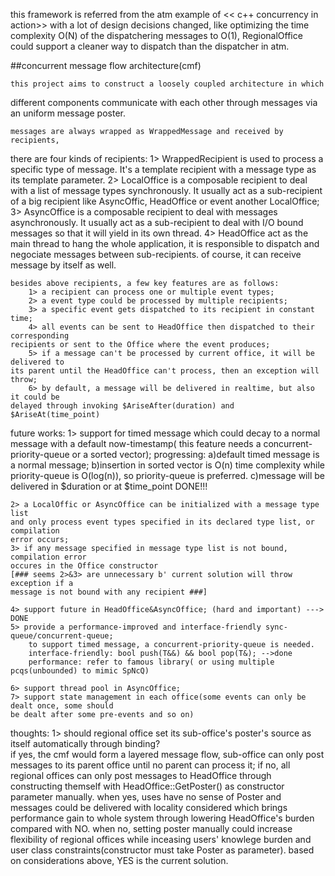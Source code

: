  this framework is referred from the atm example of << c++ concurrency in action>>
 with a lot of design decisions changed, like optimizing the time complexity O(N) 
 of the dispatchering messages to O(1), RegionalOffice could support a cleaner
 way to dispatch than the dispatcher in atm.

##concurrent message flow architecture(cmf)

	this project aims to construct a loosely coupled architecture in which 
different components communicate with each other through messages via 
an uniform message poster.

	messages are always wrapped as WrappedMessage and received by recipients, 
there are four kinds of recipients:
		1> WrappedRecipient is used to process a specific type of message. 
	It's a template recipient with a message type as its template parameter.
		2> LocalOffice is a composable recipient to deal with a list of message 
	types synchronously. It usually act as a sub-recipient of a big recipient 
	like AsyncOffic, HeadOffice or event another LocalOffice;
		3> AsyncOffice is a composable recipient to deal with messages
	asynchronously. It usually act as a sub-recipient to deal with I/O 
	bound messages so that it will yield in its own thread. 
		4> HeadOffice act as the main thread to hang the whole application,
	it is responsible to dispatch and negociate messages between sub-recipients.
	of course, it can receive message by itself as well.

	besides above recipients, a few key features are as follows:
		1> a recipient can process one or multiple event types;
		2> a event type could be processed by multiple recipients;
		3> a specific event gets dispatched to its recipient in constant time;
		4> all events can be sent to HeadOffice then dispatched to their corresponding 
	recipients or sent to the Office where the event produces;
		5> if a message can't be processed by current office, it will be delivered to 
	its parent until the HeadOffice can't process, then an exception will throw;
		6> by default, a message will be delivered in realtime, but also it could be 
	delayed through invoking $AriseAfter(duration) and $AriseAt(time_point)

future works:
	1> support for timed message which could decay to a normal message with a default 
	now-timestamp( this feature needs a concurrent-priority-queue or a sorted vector);
		progressing:
			a)default timed message is a normal message;
			b)insertion in sorted vector is O(n) time complexity while priority-queue
		is O(log(n)), so priority-queue is preferred.
			c)message will be delivered in $duration or at $time_point
		DONE!!!

	2> a LocalOffic or AsyncOffice can be initialized with a message type list
	and only process event types specified in its declared type list, or compilation 
	error occurs;
	3> if any message specified in message type list is not bound, compilation error 
	occures in the Office constructor
	[### seems 2>&3> are unnecessary b' current solution will throw exception if a 
	message is not bound with any recipient ###]

	4> support future in HeadOffice&AsyncOffice; (hard and important) ---> DONE
	5> provide a performance-improved and interface-friendly sync-queue/concurrent-queue;
		to support timed message, a concurrent-priority-queue is needed.
		interface-friendly: bool push(T&&) && bool pop(T&); -->done		
		performance: refer to famous library( or using multiple pcqs(unbounded) to mimic SpNcQ)

	6> support thread pool in AsyncOffice; 
	7> support state management in each office(some events can only be dealt once, some should 
	be dealt after some pre-events and so on)

thoughts:
	1>	should regional office set its sub-office's poster's source as itself automatically 
	through binding?  
			if yes, the cmf would form a layered message flow, sub-office can only post 
		messages to its parent office until no parent can process it;
			if no, all regional offices can only post messages to HeadOffice through 
		constructing themself with HeadOffice::GetPoster() as constructor parameter manually.
			when yes, uses have no sense of Poster and messages could be delivered with 
		locality considered which brings performance gain to whole system through lowering 
		HeadOffice's burden compared with NO.
			when no, setting poster manually could increase flexibility of regional offices 
		while inceasing users' knowlege burden and user class constraints(constructor must 
		take Poster as parameter).
			based on considerations above, YES is the current solution.




		






